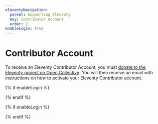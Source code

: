 ```yaml
---
eleventyNavigation:
  parent: Supporting Eleventy
  key: Contributor Account
  order: 2
enableLogin: true
---
```

# Contributor Account

To receive an Eleventy Contributor Account, you must <a href="https://opencollective.com/11ty">donate to the Eleventy project on Open Collective</a>. You will then receive an email with instructions on how to activate your Eleventy Contributor account.

{% if enableLogin %}
<div class="investors-account">
  <div data-netlify-identity-button class="investors-btn btn-primary btn-primary-sm btn-inline benchnine rainbow-active rainbow-active-noanim"></div>
</div>
{% endif %}


{% if enableLogin %}
<script src="https://identity.netlify.com/v1/netlify-identity-widget.js" async></script>
{% endif %}
